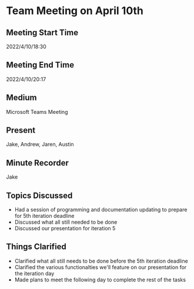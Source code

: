 # Team Meeting on April 10th
## Meeting Start Time
2022/4/10/18:30

## Meeting End Time
2022/4/10/20:17

## Medium
Microsoft Teams Meeting

## Present
Jake, Andrew, Jaren, Austin

## Minute Recorder
Jake

## Topics Discussed
<ul>
    <li>Had a session of programming and documentation updating to prepare for 5th iteration deadline
    <li>Discussed what all still needed to be done
    <li>Discussed our presentation for iteration 5
</ul>

## Things Clarified
<ul>
    <li>Clarified what all still needs to be done before the 5th iteration deadline
    <li>Clarified the various functionalties we'll feature on our presentation for the iteration day
    <li>Made plans to meet the following day to complete the rest of the tasks
</ul>
